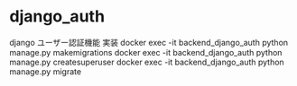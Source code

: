 # django_auth
django ユーザー認証機能 実装
docker exec -it backend_django_auth python manage.py makemigrations
docker exec -it backend_django_auth python manage.py createsuperuser
docker exec -it backend_django_auth python manage.py migrate